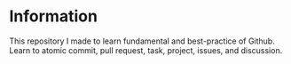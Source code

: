 # Information

This repository I made to learn fundamental and best-practice of Github. Learn to atomic commit, pull request, task, project, issues, and discussion.